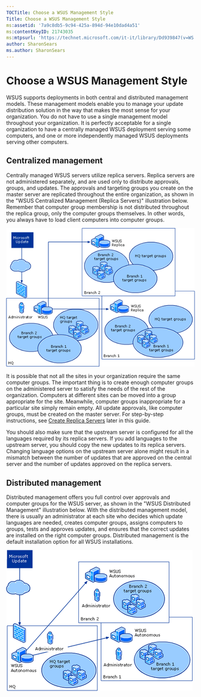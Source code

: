 ```yaml
---
TOCTitle: Choose a WSUS Management Style
Title: Choose a WSUS Management Style
ms:assetid: '7a9c8db5-9c94-425a-894d-94e10dad4a51'
ms:contentKeyID: 21743035
ms:mtpsurl: 'https://technet.microsoft.com/it-it/library/Dd939847(v=WS.10)'
author: SharonSears
ms.author: SharonSears
---
```


Choose a WSUS Management Style
==============================

WSUS supports deployments in both central and distributed management models. These management models enable you to manage your update distribution solution in the way that makes the most sense for your organization. You do not have to use a single management model throughout your organization. It is perfectly acceptable for a single organization to have a centrally managed WSUS deployment serving some computers, and one or more independently managed WSUS deployments serving other computers.

Centralized management
----------------------

Centrally managed WSUS servers utilize replica servers. Replica servers are not administered separately, and are used only to distribute approvals, groups, and updates. The approvals and targeting groups you create on the master server are replicated throughout the entire organization, as shown in the "WSUS Centralized Management (Replica Servers)" illustration below. Remember that computer group membership is not distributed throughout the replica group, only the computer groups themselves. In other words, you always have to load client computers into computer groups.

![](/security-updates/images/Dd939847.083de7cf-2c9b-4f0e-8e6c-5f5dc3d8217b(WS.10).gif "WSUS Centralized Management (Replica Role)")

It is possible that not all the sites in your organization require the same computer groups. The important thing is to create enough computer groups on the administered server to satisfy the needs of the rest of the organization. Computers at different sites can be moved into a group appropriate for the site. Meanwhile, computer groups inappropriate for a particular site simply remain empty. All update approvals, like computer groups, must be created on the master server. For step-by-step instructions, see [Create Replica Servers](https://technet.microsoft.com/98f0a612-9950-4c1d-ba02-a03ea9db81ef) later in this guide.

You should also make sure that the upstream server is configured for all the languages required by its replica servers. If you add languages to the upstream server, you should copy the new updates to its replica servers. Changing language options on the upstream server alone might result in a mismatch between the number of updates that are approved on the central server and the number of updates approved on the replica servers.

Distributed management
----------------------

Distributed management offers you full control over approvals and computer groups for the WSUS server, as shown in the "WSUS Distributed Management" illustration below. With the distributed management model, there is usually an administrator at each site who decides which update languages are needed, creates computer groups, assigns computers to groups, tests and approves updates, and ensures that the correct updates are installed on the right computer groups. Distributed management is the default installation option for all WSUS installations.

![](/security-updates/images/Dd939847.0275a78f-d343-4144-92ac-ba298def3bfd(WS.10).gif "WSUS Distributed Management")
